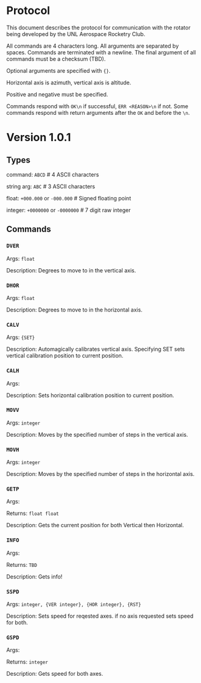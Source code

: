 # Protocol
This document describes the protocol for communication with the rotator being
developed by the UNL Aerospace Rocketry Club.

All commands are 4 characters long. All arguments are separated by spaces.
Commands are terminated with a newline. The final argument of all commands must
be a checksum (TBD).

Optional arguments are specified with `{}`.

Horizontal axis is azimuth, vertical axis is altitude.

Positive and negative must be specified.

Commands respond with `OK\n` if successful, `ERR <REASON>\n` if not. Some commands
respond with return arguments after the `OK` and before the `\n`.

# Version 1.0.1

## Types
command:    `ABCD` # 4 ASCII characters

string arg: `ABC`  # 3 ASCII characters

float:      `+000.000` or `-000.000` # Signed floating point

integer:    `+0000000` or `-0000000` # 7 digit raw integer


## Commands
### `DVER`
Args: `float`

Description: Degrees to move to in the vertical axis.

### `DHOR`
Args: `float`

Description: Degrees to move to in the horizontal axis.

### `CALV`
Args: `{SET}`

Description: Automagically calibrates vertical axis. Specifying SET sets 
vertical calibration position to current position.

### `CALH`
Args:

Description: Sets horizontal calibration position to current position.

### `MOVV`
Args: `integer`

Description: Moves by the specified number of steps in the vertical axis.

### `MOVH`
Args: `integer`

Description: Moves by the specified number of steps in the horizontal axis.

### `GETP`
Args:

Returns: `float float`

Description: Gets the current position for both Vertical then Horizontal.

### `INFO`
Args:

Returns: `TBD`

Description: Gets info!

### `SSPD`
Args: `integer, {VER integer}, {HOR integer}, {RST}`

Description: Sets speed for reqested axes. if no axis requested sets speed for both.

### `GSPD`
Args:

Returns: `integer`

Description: Gets speed for both axes.
